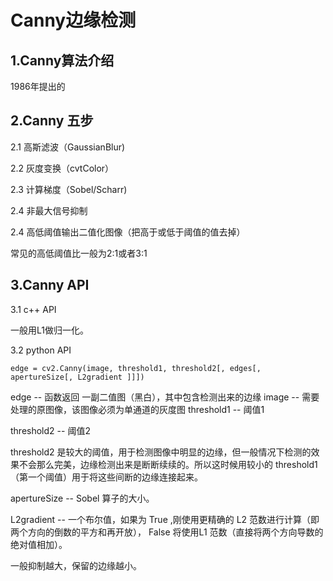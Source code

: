 # Canny边缘检测

## 1.Canny算法介绍

1986年提出的

## 2.Canny 五步

2.1 高斯滤波（GaussianBlur)

2.2 灰度变换（cvtColor）

2.3 计算梯度（Sobel/Scharr)

2.4 非最大信号抑制

2.4 高低阈值输出二值化图像（把高于或低于阈值的值去掉）

常见的高低阈值比一般为2:1或者3:1

## 3.Canny API

3.1 c++ API

一般用L1做归一化。

3.2 python API

```
edge = cv2.Canny(image, threshold1, threshold2[, edges[, apertureSize[, L2gradient ]]]) 
```

edge  --  函数返回 一副二值图（黑白），其中包含检测出来的边缘
image --   需要处理的原图像，该图像必须为单通道的灰度图
threshold1  --  阈值1

threshold2  --  阈值2

 threshold2  是较大的阈值，用于检测图像中明显的边缘，但一般情况下检测的效果不会那么完美，边缘检测出来是断断续续的。所以这时候用较小的 threshold1  （第一个阈值）用于将这些间断的边缘连接起来。

apertureSize  --  Sobel 算子的大小。

L2gradient   --  一个布尔值，如果为 True ,刚使用更精确的 L2 范数进行计算（即两个方向的倒数的平方和再开放）， False 将使用L1 范数（直接将两个方向导数的绝对值相加）。



一般抑制越大，保留的边缘越小。